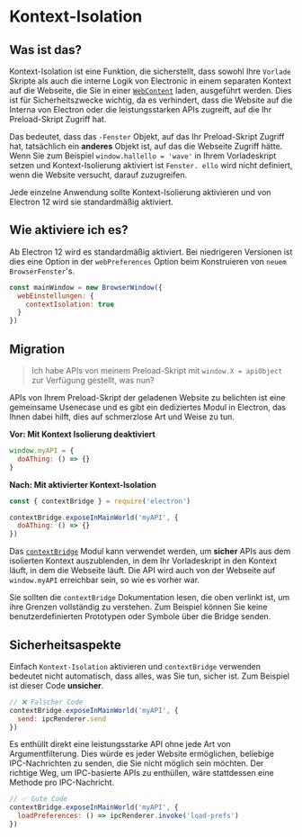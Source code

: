 # Kontext-Isolation

## Was ist das?

Kontext-Isolation ist eine Funktion, die sicherstellt, dass sowohl Ihre `Vorlade` Skripte als auch die interne Logik von Electronic in einem separaten Kontext auf die Webseite, die Sie in einer [`WebContent`](../api/web-contents.md) laden, ausgeführt werden.  Dies ist für Sicherheitszwecke wichtig, da es verhindert, dass die Website auf die Interna von Electron oder die leistungsstarken APIs zugreift, auf die Ihr Preload-Skript Zugriff hat.

Das bedeutet, dass das `-Fenster` Objekt, auf das Ihr Preload-Skript Zugriff hat, tatsächlich ein **anderes** Objekt ist, auf das die Webseite Zugriff hätte.  Wenn Sie zum Beispiel `window.hallello = 'wave'` in Ihrem Vorladeskript setzen und Kontext-Isolierung aktiviert ist `Fenster. ello` wird nicht definiert, wenn die Website versucht, darauf zuzugreifen.

Jede einzelne Anwendung sollte Kontext-Isolierung aktivieren und von Electron 12 wird sie standardmäßig aktiviert.

## Wie aktiviere ich es?

Ab Electron 12 wird es standardmäßig aktiviert. Bei niedrigeren Versionen ist dies eine Option in der `webPreferences` Option beim Konstruieren von `neuem BrowserFenster`'s.

```javascript
const mainWindow = new BrowserWindow({
  webEinstellungen: {
    contextIsolation: true
  }
})
```

## Migration

> Ich habe APIs von meinem Preload-Skript mit `window.X = apiObject` zur Verfügung gestellt, was nun?

APIs von Ihrem Preload-Skript der geladenen Website zu belichten ist eine gemeinsame Usenecase und es gibt ein dediziertes Modul in Electron, das Ihnen dabei hilft, dies auf schmerzlose Art und Weise zu tun.

**Vor: Mit Kontext Isolierung deaktiviert**

```javascript
window.myAPI = {
  doAThing: () => {}
}
```

**Nach: Mit aktivierter Kontext-Isolation**

```javascript
const { contextBridge } = require('electron')

contextBridge.exposeInMainWorld('myAPI', {
  doAThing: () => {}
})
```

Das [`contextBridge`](../api/context-bridge.md) Modul kann verwendet werden, um **sicher** APIs aus dem isolierten Kontext auszublenden, in dem Ihr Vorladeskript in den Kontext läuft, in dem die Webseite läuft. Die API wird auch von der Webseite auf `window.myAPI` erreichbar sein, so wie es vorher war.

Sie sollten die `contextBridge` Dokumentation lesen, die oben verlinkt ist, um ihre Grenzen vollständig zu verstehen.  Zum Beispiel können Sie keine benutzerdefinierten Prototypen oder Symbole über die Bridge senden.

## Sicherheitsaspekte

Einfach `Kontext-Isolation` aktivieren und `contextBridge` verwenden bedeutet nicht automatisch, dass alles, was Sie tun, sicher ist.  Zum Beispiel ist dieser Code **unsicher**.

```javascript
// ❌ Falscher Code
contextBridge.exposeInMainWorld('myAPI', {
  send: ipcRenderer.send
})
```

Es enthüllt direkt eine leistungsstarke API ohne jede Art von Argumentfilterung. Dies würde es jeder Website ermöglichen, beliebige IPC-Nachrichten zu senden, die Sie nicht möglich sein möchten. Der richtige Weg, um IPC-basierte APIs zu enthüllen, wäre stattdessen eine Methode pro IPC-Nachricht.

```javascript
// ✅ Gute Code
contextBridge.exposeInMainWorld('myAPI', {
  loadPreferences: () => ipcRenderer.invoke('load-prefs')
})
```

